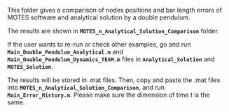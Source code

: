 This folder gives a comparison of nodes positions and bar length errors of MOTES software and analytical solution by a double pendulum.

The results are shown in **`MOTES_n_Analytical_Solution_Comparison`** folder. 

If the user wants to re-run or check other examples, go and run **`Main_Double_Pendulum_Analytical.m`** and **`Main_Double_Pendulum_Dynamics_TEAM.m`** files in **`Analytical_Solution`** and **`MOTES_Solution`**. 

The results will be stored in .mat files. Then, copy and paste the .mat files into **`MOTES_n_Analytical_Solution_Comparison`**, and run **`Main_Error_History.m`**. Please make sure the dimension of time t is the same.
